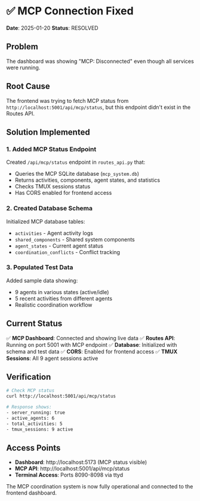 # ✅ MCP Connection Fixed

**Date**: 2025-01-20
**Status**: RESOLVED

## Problem
The dashboard was showing "MCP: Disconnected" even though all services were running.

## Root Cause
The frontend was trying to fetch MCP status from `http://localhost:5001/api/mcp/status`, but this endpoint didn't exist in the Routes API.

## Solution Implemented

### 1. Added MCP Status Endpoint
Created `/api/mcp/status` endpoint in `routes_api.py` that:
- Queries the MCP SQLite database (`mcp_system.db`)
- Returns activities, components, agent states, and statistics
- Checks TMUX sessions status
- Has CORS enabled for frontend access

### 2. Created Database Schema
Initialized MCP database tables:
- `activities` - Agent activity logs
- `shared_components` - Shared system components
- `agent_states` - Current agent status
- `coordination_conflicts` - Conflict tracking

### 3. Populated Test Data
Added sample data showing:
- 9 agents in various states (active/idle)
- 5 recent activities from different agents
- Realistic coordination workflow

## Current Status

✅ **MCP Dashboard**: Connected and showing live data
✅ **Routes API**: Running on port 5001 with MCP endpoint
✅ **Database**: Initialized with schema and test data
✅ **CORS**: Enabled for frontend access
✅ **TMUX Sessions**: All 9 agent sessions active

## Verification
```bash
# Check MCP status
curl http://localhost:5001/api/mcp/status

# Response shows:
- server_running: true
- active_agents: 6
- total_activities: 5
- tmux_sessions: 9 active
```

## Access Points
- **Dashboard**: http://localhost:5173 (MCP status visible)
- **MCP API**: http://localhost:5001/api/mcp/status
- **Terminal Access**: Ports 8090-8098 via ttyd

The MCP coordination system is now fully operational and connected to the frontend dashboard.